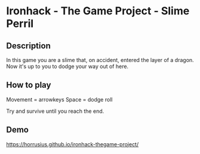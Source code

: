 # Ironhack - The Game Project - Slime Perril

## Description

In this game you are a slime that, on accident, entered the layer of a dragon. Now it's up to you to dodge your way out of here.

## How to play

Movement = arrowkeys
Space = dodge roll

Try and survive until you reach the end.


## Demo

https://horrusius.github.io/ironhack-thegame-project/